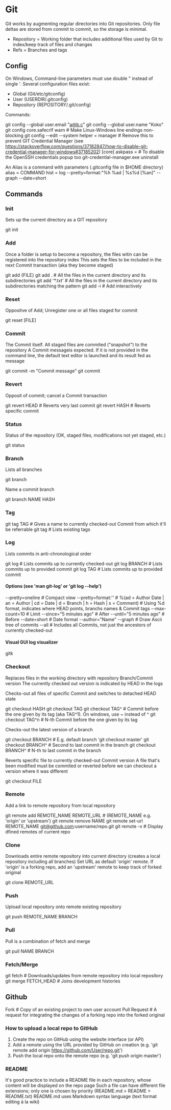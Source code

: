 # Git

Git works by augmenting regular directories into Git repositories.
Only file deltas are stored from commit to commit, so the storage is minimal.

* Repository = Working folder that includes additional files used by Git to index/keep track of files and changes
* Refs = Branches and tags

## Config

On Windows, Command-line parameters must use double " instead of single '.
Several configuration files exist:

* Global (Git/etc/gitconfig)
* User (USERDIR/.gitconfig)
* Repository (REPOSITORY/.git/config)

Commands:

  git config --global user.email "a@b.c"
  git config --global user.name "Koko"
  git config core.safecrlf warn # Make Linux-Windows line endings non-blocking
  git config --edit --system
    helper = manager # Remove this to prevent GIT Credential Manager (see <https://stackoverflow.com/questions/37182847/how-to-disable-git-credential-manager-for-windows#37185202>)
    [core]
      askpass = # To disable the OpenSSH credentials popup too
  git-credential-manager.exe uninstall

An Alias is a command with parameters (.gitconfig file in $HOME directory)
  alias = COMMAND
  hist = log --pretty=format:"%h %ad | %s%d [%an]" --graph --date=short

## Commands

### Init

Sets up the current directory as a GIT repository

  git init

### Add

Once a folder is setup to become a repository, the files witin can be registered into the repository index
This sets the files to be included in the next Commit transaction (aka they become staged)

  git add {FILE}
  git add . # All the files in the current directory and its subdirectories
  git add '*.txt' # All the files in the current directory and its subdirectories matching the pattern
  git add -i # Add interactively

### Reset

Oppositve of Add; Unregister one or all files staged for commit

  git reset [FILE]

### Commit

The Commit itself. All staged files are commited ("snapshot") to the repository
A Commit messageis expected. If it is not provided in the command line, the default text editor is launched and its result fed as message

  git commit -m "Commit message"
  git commit

### Revert

Opposit of commit; cancel a Commit transaction

  git revert HEAD # Reverts very last commit
  git revert HASH # Reverts specific commit

### Status

Status of the repository (OK, staged files, modifications not yet staged, etc.)

  git status

### Branch

Lists all branches

  git branch

Name a commit branch

  git branch NAME HASH

### Tag

  git tag TAG # Gives a name to currently checked-out Commit from which it'll be referrable
  git tag # Lists existing tags

### Log

Lists commits in anti-chronological order

  git log # Lists commits up to currently checked-out
  git log BRANCH # Lists commits up to provided commit
  git log TAG # Lists commits up to provided commit

#### Options (see 'man git-log' or 'git log --help')

  --pretty=oneline # Compact view
  --pretty=format:'' # %(ad = Author Date | an = Author | cd = Date | d = Branch | h = Hash | s = Comment)
                     # Using %d format, indicates where HEAD points, branchs names & Commit tags
  --max-count=10 # Limit
  --since="5 minutes ago" # After
  --until="5 minutes ago" # Before
  --date=short # Date format
  --author="Name"
  --graph # Draw Ascii tree of commits 
  --all # Includes all Commits, not just the ancestors of currently checked-out

#### Visual GUI log visualizer

  gitk

### Checkout

Replaces files in the working directory with repository Branch/Commit version
The currently checked out version is indicated by HEAD in the logs

Checks-out all files of specific Commit and switches to detached HEAD state

  git checkout HASH
  git checkout TAG
  git checkout TAG^ # Commit before the one given by its tag (aka TAG^1). On windows, use ~ instead of ^
  git checkout TAG^n # N-th Commit before the one given by its tag

Checks-out the latest version of a branch

  git checkout BRANCH # E.g. default branch 'git checkout master'
  git checkout BRANCH^ # Second to last commit in the branch
  git checkout BRANCH^ # N-th to last commit in the branch

Reverts specific file to currently checked-out Commit version
A file that's been modified must be commited or reverted before we can checkout a version where it was different

  git checkout FILE

### Remote

Add a link to remote repository from local repository

  git remote add REMOTE_NAME REMOTE_URL # (REMOTE_NAME e.g. 'origin' or 'upstream')
  git remote remove NAME
  git remote set-url REMOTE_NAME git@github.com:username/repo.git
  git remote -v # Display dfined remotes of current repo

### Clone

Downloads entire remote repository into current directory (creates a local repository including all branches)
Set URL as default 'origin' remote. If 'origin' is a forking repo, add an 'upstream' remote to keep track of forked original

  git clone REMOTE_URL

### Push

Upload local repository onto remote existing repository

  git push REMOTE_NAME BRANCH

### Pull

Pull is a combination of fetch and merge

  git pull NAME BRANCH

### Fetch/Merge

  git fetch # Downloads/updates from remote repository into local repository
  git merge FETCH_HEAD # Joins development histories

## Github

Fork # Copy of an existing project to own user account
Pull Request # A request for integrating the changes of a forking repo into the forked original

### How to upload a local repo to GitHub

1. Create the repo on GitHub using the website interface (or API)
2. Add a remote using the URL provided by GitHub on creation (e.g. 'git remote add origin <https://github.com/User/repo.git>')
3. Push the local repo onto the remote repo (e.g. 'git push origin master')

### README

It's good practice to include a README file in each repository, whose content will be displayed on the repo page
Such a file can have different file extensions; only one is chosen by priority (README.md > README > README.txt)
README.md uses Markdown syntax language (text format editing à la wiki)